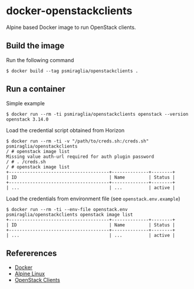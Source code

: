 # docker-openstackclients

Alpine based Docker image to run OpenStack clients.

## Build the image

Run the following command

    $ docker build --tag psmiraglia/openstackclients .

## Run a container

Simple example

    $ docker run --rm -ti psmiraglia/openstackclients openstack --version
    openstack 3.14.0

Load the credential script obtained from Horizon

    $ docker run --rm -ti -v "/path/to/creds.sh:/creds.sh" psmiraglia/openstackclients
    / # openstack image list
    Missing value auth-url required for auth plugin password
    / # . /creds.sh
    / # openstack image list
    +--------------------------------------+--------------+--------+
    | ID                                   | Name         | Status |
    +--------------------------------------+--------------+--------+
    | ...                                  | ...          | active |

Load the credentials from environment file (see `openstack.env.example`)

    $ docker run --rm -ti --env-file openstack.env psmiraglia/openstackclients openstack image list
    +--------------------------------------+--------------+--------+
    | ID                                   | Name         | Status |
    +--------------------------------------+--------------+--------+
    | ...                                  | ...          | active |

## Refererences

*   [Docker](https://www.docker.com)
*   [Alpine Linux](https://alpinelinux.org)
*   [OpenStack Clients](https://wiki.openstack.org/wiki/OpenStackClients)
